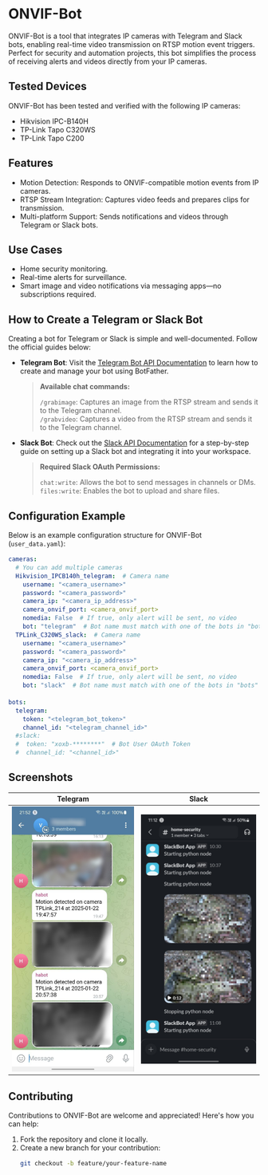 # ONVIF-Bot

ONVIF-Bot is a tool that integrates IP cameras with Telegram and Slack bots, enabling real-time video transmission on RTSP motion event triggers. Perfect for security and automation projects, this bot simplifies the process of receiving alerts and videos directly from your IP cameras.

## Tested Devices

ONVIF-Bot has been tested and verified with the following IP cameras:

- Hikvision IPC-B140H
- TP-Link Tapo C320WS
- TP-Link Tapo C200

## Features

- Motion Detection: Responds to ONVIF-compatible motion events from IP cameras.
- RTSP Stream Integration: Captures video feeds and prepares clips for transmission.
- Multi-platform Support: Sends notifications and videos through Telegram or Slack bots.

## Use Cases

- Home security monitoring.
- Real-time alerts for surveillance.
- Smart image and video notifications via messaging apps—no subscriptions required.

## How to Create a Telegram or Slack Bot

Creating a bot for Telegram or Slack is simple and well-documented. Follow the official guides below:

- **Telegram Bot**: Visit the [Telegram Bot API Documentation](https://core.telegram.org/bots#botfather) to learn how to create and manage your bot using BotFather.

  > **Available chat commands:**
  >
  > `/grabimage`: Captures an image from the RTSP stream and sends it to the Telegram channel.  
  > `/grabvideo`: Captures a video from the RTSP stream and sends it to the Telegram channel.

- **Slack Bot**: Check out the [Slack API Documentation](https://api.slack.com/start/building) for a step-by-step guide on setting up a Slack bot and integrating it into your workspace.

  > **Required Slack OAuth Permissions:**
  >
  > `chat:write`: Allows the bot to send messages in channels or DMs.  
  > `files:write`: Enables the bot to upload and share files.

## Configuration Example

Below is an example configuration structure for ONVIF-Bot (`user_data.yaml`):

```yaml
cameras:
  # You can add multiple cameras
  Hikvision_IPCB140h_telegram:  # Camera name
    username: "<camera_username>"
    password: "<camera_password>"
    camera_ip: "<camera_ip_address>"
    camera_onvif_port: <camera_onvif_port>
    nomedia: False  # If true, only alert will be sent, no video
    bot: "telegram"  # Bot name must match with one of the bots in "bots" below
  TPLink_C320WS_slack:  # Camera name
    username: "<camera_username>"
    password: "<camera_password>"
    camera_ip: "<camera_ip_address>"
    camera_onvif_port: <camera_onvif_port>
    nomedia: False  # If true, only alert will be sent, no video
    bot: "slack"  # Bot name must match with one of the bots in "bots" below

bots:
  telegram:
    token: "<telegram_bot_token>"
    channel_id: "<telegram_channel_id>"
  #slack:
  #  token: "xoxb-********"  # Bot User OAuth Token
  #  channel_id: "<channel_id>"
```

## Screenshots

|                              Telegram                              |                            Slack                             |
| :----------------------------------------------------------------: | :----------------------------------------------------------: |
| ![Telegram demo](./assets/Screenshot_20250101_112323_Telegram.jpg) | ![Slack demo](./assets/Screenshot_20250101_111214_Slack.jpg) |

## Contributing

Contributions to ONVIF-Bot are welcome and appreciated! Here's how you can help:

1. Fork the repository and clone it locally.
2. Create a new branch for your contribution:
   ```sh
   git checkout -b feature/your-feature-name
   ```
